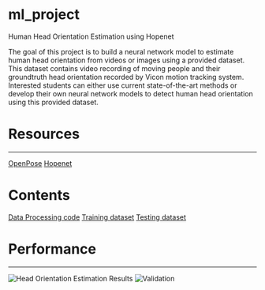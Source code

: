 # ml_project
Human Head Orientation Estimation using Hopenet

The goal of this project is to build a neural network model to estimate human head orientation from videos or images using a provided dataset. This dataset contains video recording of moving people and their groundtruth head orientation recorded by Vicon motion tracking system. Interested students can either use current state-of-the-art methods or develop their own neural network models to detect human head orientation using this provided dataset.

# Resources
---
[OpenPose](https://github.com/CMU-Perceptual-Computing-Lab/openpose)
[Hopenet](https://github.com/natanielruiz/deep-head-pose)

# Contents
[Data Processing code](https://github.com/fdshan/ml_project/tree/main/data/code)
[Training dataset](https://drive.google.com/drive/folders/1d1F65RVmrJ-rFbj8yarsiDiJ3F2SAYUG?usp=sharing)
[Testing dataset](https://drive.google.com/drive/folders/1cAqEkj55FpupVRCY4GLkh4Y-ZC5lqJmh?usp=sharing)

# Performance
---
![Head Orientation Estimation Results](https://github.com/fdshan/ml_project/blob/main/Results/output_example.jpg)
![Validation](https://github.com/fdshan/ml_project/blob/main/Results/validation_error_grid_on1.png)


